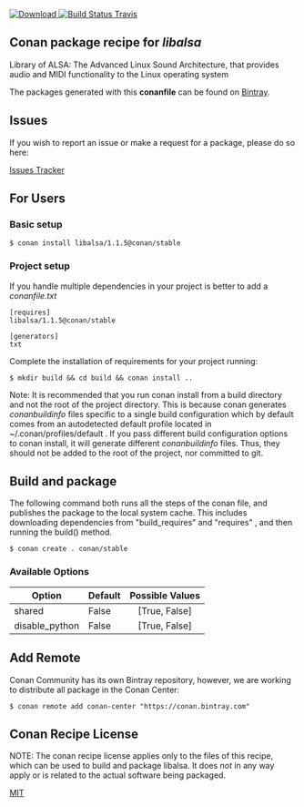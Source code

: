 [![Download](https://api.bintray.com/packages/conan-community/conan/libalsa%3Aconan/images/download.svg) ](https://bintray.com/conan-community/conan/libalsa%3Aconan/_latestVersion)
[![Build Status Travis](https://travis-ci.org/conan-community/conan-libalsa.svg)](https://travis-ci.org/conan-community/conan-libalsa)

## Conan package recipe for *libalsa*

Library of ALSA: The Advanced Linux Sound Architecture, that provides audio and MIDI functionality to the Linux operating system

The packages generated with this **conanfile** can be found on [Bintray](https://bintray.com/conan-community/conan/libalsa%3Aconan).


## Issues

If you wish to report an issue or make a request for a package, please do so here:

[Issues Tracker](https://github.com/conan-community/community/issues)


## For Users

### Basic setup

    $ conan install libalsa/1.1.5@conan/stable

### Project setup

If you handle multiple dependencies in your project is better to add a *conanfile.txt*

    [requires]
    libalsa/1.1.5@conan/stable

    [generators]
    txt

Complete the installation of requirements for your project running:

    $ mkdir build && cd build && conan install ..

Note: It is recommended that you run conan install from a build directory and not the root of the project directory.  This is because conan generates *conanbuildinfo* files specific to a single build configuration which by default comes from an autodetected default profile located in ~/.conan/profiles/default .  If you pass different build configuration options to conan install, it will generate different *conanbuildinfo* files.  Thus, they should not be added to the root of the project, nor committed to git.


## Build and package

The following command both runs all the steps of the conan file, and publishes the package to the local system cache.  This includes downloading dependencies from "build_requires" and "requires" , and then running the build() method.

    $ conan create . conan/stable


### Available Options
| Option        | Default | Possible Values  |
| ------------- |:----------------- |:------------:|
| shared      | False |  [True, False] |
| disable_python      | False |  [True, False] |


## Add Remote

Conan Community has its own Bintray repository, however, we are working to distribute all package in the Conan Center:

    $ conan remote add conan-center "https://conan.bintray.com"


## Conan Recipe License

NOTE: The conan recipe license applies only to the files of this recipe, which can be used to build and package libalsa.
It does *not* in any way apply or is related to the actual software being packaged.

[MIT](LICENSE)
